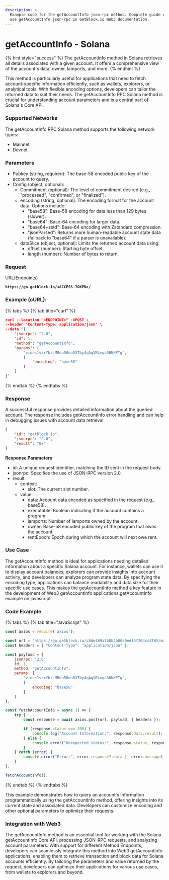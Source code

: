 ```yaml
---
description: >-
  Example code for the getAccountInfo json-rpc method. Сomplete guide on how to
  use getAccountInfo json-rpc in GetBlock.io Web3 documentation.
---
```


# getAccountInfo - Solana

{% hint style="success" %}
The getAccountInfo method in Solana retrieves all details associated with a given account. It offers a comprehensive view of the account's data, owner, lamports, and more.
{% endhint %}

This method is particularly useful for applications that need to fetch account-specific information efficiently, such as wallets, explorers, or analytical tools. With flexible encoding options, developers can tailor the returned data to suit their needs. The getAccountInfo RPC Solana method is crucial for understanding account parameters and is a central part of Solana's Core API.

### **Supported Networks**

The getAccountInfo RPC Solana method supports the following network types:

* Mainnet
* Devnet

### Parameters

* Pubkey (string, required): The base-58 encoded public key of the account to query.
* Config (object, optional):
  * Commitment (optional): The level of commitment desired (e.g., "processed", "confirmed", or "finalized").
  * encoding (string, optional): The encoding format for the account data. Options include:
    * "base58": Base-58 encoding for data less than 129 bytes (slower).
    * "base64": Base-64 encoding for larger data.
    * "base64+zstd": Base-64 encoding with Zstandard compression.
    * "jsonParsed": Returns more human-readable account state data (fallback to "base64" if a parser is unavailable).
  * dataSlice (object, optional): Limits the returned account data using:
    * offset (number): Starting byte offset.
    * length (number): Number of bytes to return.

### Request

URL(Endpoints)

<pre class="language-json" data-full-width="false"><code class="lang-json"><strong>https://go.getblock.io/&#x3C;ACCESS-TOKEN>/
</strong></code></pre>

### Example (cURL):

{% tabs %}
{% tab title="curl" %}
```json
curl --location "<ENDPOINT>" -XPOST \
--header 'Content-Type: application/json' \
--data '{
    "jsonrpc": "2.0",
    "id": 1,
    "method": "getAccountInfo",
    "params": [
        "vines1vzrYbzLMRdu58ou5XTby4qAqVRLmqo36NKPTg",
        {
            "encoding": "base58"
        }
    ]
}'
```
{% endtab %}
{% endtabs %}

### Response

A successful response provides detailed information about the queried account. The response includes getAccountInfo error handling and can help in debugging issues with account data retrieval.

```json
{
    "id": "getblock.io",
    "jsonrpc": "2.0",
    "result": "0x"
}
```

**Response Parameters**

* id: A unique request identifier, matching the ID sent in the request body.
* jsonrpc: Specifies the use of JSON-RPC version 2.0.
* result:
  * context:
    * slot: The current slot number.
  * value:
    * data: Account data encoded as specified in the request (e.g., base58).
    * executable: Boolean indicating if the account contains a program.
    * lamports: Number of lamports owned by the account.
    * owner: Base-58 encoded public key of the program that owns the account.
    * rentEpoch: Epoch during which the account will next owe rent.

### Use Case

The getAccountInfo method is ideal for applications needing detailed information about a specific Solana account. For instance, wallets can use it to display account balances, explorers can provide insights into account activity, and developers can analyze program state data. By specifying the encoding type, applications can balance readability and data size for their specific use cases. This makes the getAccountInfo method a key feature in the development of Web3 getAccountInfo applications.getAccountInfo example on javascript

### Code Example

{% tabs %}
{% tab title="JavaScript" %}
```javascript
const axios = require('axios');

const url = "https://go.getblock.io/c8de489a140b4b80a0ed13f264cc4f65/mainnet";
const headers = { "Content-Type": "application/json" };

const payload = {
    jsonrpc: "2.0",
    id: 1,  
    method: "getAccountInfo",
    params: [
        "vines1vzrYbzLMRdu58ou5XTby4qAqVRLmqo36NKPTg",
        {
            encoding: "base58"
        }
    ]
};

const fetchAccountInfo = async () => {
    try {
        const response = await axios.post(url, payload, { headers });

        if (response.status === 200) {
            console.log("Account Information:", response.data.result);
        } else {
            console.error("Unexpected status:", response.status, response.statusText);
        }
    } catch (error) {
        console.error("Error:", error.response?.data || error.message);
    }
};

fetchAccountInfo();

```
{% endtab %}
{% endtabs %}

This example demonstrates how to query an account's information programmatically using the getAccountInfo method, offering insights into its current state and associated data. Developers can customize encoding and other optional parameters to optimize their requests.

### Integration with Web3

The getAccountInfo method is an essential tool for working with the Solana getAccountInfo Core API, processing JSON-RPC requests, and analyzing account parameters. With support for different Method Endpoints, developers can seamlessly integrate this method into Web3 getAccountInfo applications, enabling them to retrieve transaction and block data for Solana accounts efficiently. By tailoring the parameters and value returned by the request, developers can optimize their applications for various use cases, from wallets to explorers and beyond.



